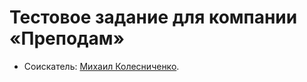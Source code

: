 # Тестовое задание для компании «Преподам»

* Соискатель: [Михаил Колесниченко](https://up.htmlacademy.ru/adaptive/19/user/952335).
